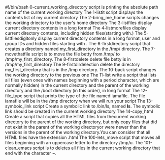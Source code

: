 #!/bin/bash
0-current_working_directory script is printing the absolute path name of the current working directory
The 1-listit script displays the contents list of my current directory
The 2-bring_me_home scripts changes the working driectory to the user's home directory
The 3-listfiles display current directory contents in a long format
The 4-listmorefiles display current directory contents, including hidden files(starting with.)
The 5-listfilesdigitonly display current directory contents in a long format, user and group IDs and hidden files starting with .
The 6-firstdirectory script that creates a directory named my_first_directory in the /tmp/ directory.
The 7-movethatfile script is to move the file betty from /tmp/ to /tmp/my_first_directory.
The 8-firstdelete delete file betty is in /tmp/my_first_directory
The 9-firstdirdelection delete the directory my_first_directory that is in the /tmp directory.
The 10-back script changes the working directory to the previous one
The 11-list write a script that lists all files (even ones with names beginning with a period character, which are normally hidden) in the current directory and the parent of the working directory and the /boot directory (in this order), in long format
The 12-file_type script that prints the type of the file named iamafile. The file iamafile will be in the /tmp directory when we will run your script
The 13-symboic_link script Create a symbolic link to /bin/ls, named __ls__. The symbolic link should be created in the current working directory
The 14-copy_html Create a script that copies all the HTML files from thecurrent working directory to the parent of the working directory, but only copy files that did not exist in the parent of the working directoryor were newer than the versions in the parent of the working directory.You can consider that all HTML files have the extension .html
The 100-lets_move script that moves all files beginning with an uppercase letter to the directory /tmp/u.
The 101-clean_emacs script is to deletes all files in the current working directory that end with the character ~.
